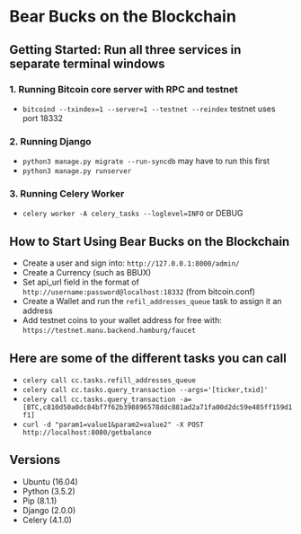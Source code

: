 # Bear Bucks on the Blockchain

## Getting Started: Run all three services in separate terminal windows

### 1. Running Bitcoin core server with RPC and testnet
* `bitcoind --txindex=1 --server=1 --testnet --reindex` testnet uses port 18332

### 2. Running Django
* `python3 manage.py migrate --run-syncdb` may have to run this first
* `python3 manage.py runserver` 

### 3. Running Celery Worker
* `celery worker -A celery_tasks --loglevel=INFO` or DEBUG

## How to Start Using Bear Bucks on the Blockchain
* Create a user and sign into: `http://127.0.0.1:8000/admin/`
* Create a Currency (such as BBUX)
* Set api_url field in the format of `http://username:password@localhost:18332` (from bitcoin.conf)
* Create a Wallet and run the `refil_addresses_queue` task to assign it an address
* Add testnet coins to your wallet address for free with: `https://testnet.manu.backend.hamburg/faucet`

## Here are some of the different tasks you can call
* `celery call cc.tasks.refill_addresses_queue`
* `celery call cc.tasks.query_transaction --args='[ticker,txid]'`
* `celery call cc.tasks.query_transaction -a=[BTC,c810d50a0dc84bf7f62b398896578ddc881ad2a71fa00d2dc59e485ff159d1f1]`
* `curl -d "param1=value1&param2=value2" -X POST http://localhost:8080/getbalance`

## Versions
* Ubuntu (16.04)
* Python (3.5.2)
* Pip (8.1.1)
* Django (2.0.0)
* Celery (4.1.0)